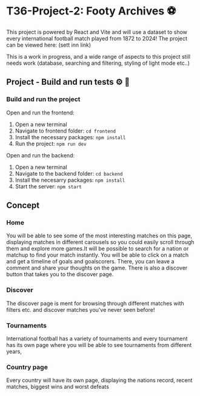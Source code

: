 # T36-Project-2: Footy Archives ⚽
This project is powered by React and Vite and will use a dataset to show every international football match played from 1872 to 2024!
The project can be viewed here: (sett inn link)

This is a work in progress, and a wide range of aspects to this project still needs work (database, searching and filtering, styling of light mode etc..)


## Project - Build and run tests :gear: :wrench:
### Build and run the project

Open and run the frontend:
1. Open a new terminal
2. Navigate to frontend folder: `cd frontend`
3. Install the necessary packages: `npm install`
4. Run the project: `npm run dev`

Open and run the backend:
1. Open a new terminal
2. Navigate to the backend folder: `cd backend`
3. Install the necesarry packages: `npm install`
4. Start the server: `npm start`

## Concept
### Home
You will be able to see some of the most interesting matches on this page, displaying matches in different carousels so you could easily scroll through them and explore more games.It will be possible to search for a nation or matchup to find your match instantly. You will be able to click on a match and get a timeline of goals and goalscorers. There, you can leave a comment and share your thoughts on the game. There is also a discover button that takes you to the discover page.
### Discover
The discover page is ment for browsing through different matches with filters etc. and discover matches you've never seen before!

### Tournaments
International football has a variety of tournaments and every tournament has its own page where you will be able to see tournaments from different years,

### Country page
Every country will have its own page, displaying the nations record, recent matches, biggest wins and worst defeats






